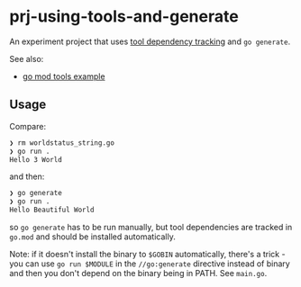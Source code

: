 # prj-using-tools-and-generate

An experiment project that uses [tool dependency tracking][gomod-tools] and
`go generate`.

See also:

- [go mod tools example][gomod-tools-example]

## Usage

Compare:

``` sh
❯ rm worldstatus_string.go 
❯ go run .
Hello 3 World
```

and then:

``` sh
❯ go generate
❯ go run .
Hello Beautiful World
```

so `go generate` has to be run manually, but tool dependencies are tracked in
`go.mod` and should be installed automatically.

Note: if it doesn't install the binary to `$GOBIN` automatically, there's a
trick - you can use `go run $MODULE` in the `//go:generate` directive instead
of binary and then you don't depend on the binary being in PATH. See `main.go`.

[gomod-tools]: https://github.com/golang/go/wiki/Modules#how-can-i-track-tool-dependencies-for-a-module
[gomod-tools-example]: https://github.com/go-modules-by-example/index/blob/master/010_tools/README.md
